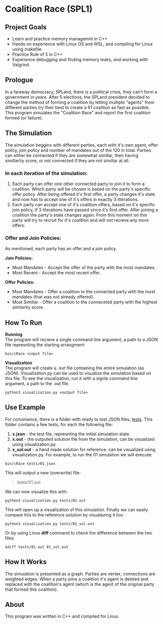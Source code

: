 # Coalition Race (SPL1)

## Project Goals
* Learn and practice memory managemnt in C++
* Hands on experience with Linux OS and WSL, and compiling for Linux using makefile
* Practice Rule of 5 in C++
* Experience debugging and finding memory leaks, and working with Valgrind

## Prologue
In a faraway democracy, SPLand, there is a political crisis, they can't form a government in
years. After 5 elections, the SPLand president decided to change the method of forming a coalition by
letting multiple "agents" from different parties try their best to create a 61 coalition as fast as
possible.
This program simulates the "Coalition Race" and report the first coalition formed (or failure).

## The Simulation
The simulation beggins with different parties, each with it's own agent, offer policy, join policy and number of mandates out of the 120 in total.
Parties can either be connected if they are somewhat simillar, then having simillarity score, or not connected if they are not simillar at all.

### In each iteration of the simulation:
  1. Each party can offer one other connected party to join it to form a coalition. Which party will be chosen is 
  based on the party's specific offer policy. After being offered it's first offer, a party changes it's state and now has to accept one of   it's offers in
  exactly 3 itterations.
  2. Each party can accept one of it's coalition offers, based on it's specific join policy, if 3 itterations have passed since it's          first offer. After joining
  a coalition the party's state changes again. From this moment on this party will try to recruit for it's coalition and will not recieve     any more offers.

### Offer and Join Policies:
As mentioned, each party has an offer and a join policy.  

**Join Policies:**
  * Most Mandates - Accept the offer of the party with the most mandates.
  * Most Recent - Accept the most recent offer.

**Offer Policies:**
  * Most Mandates - Offer a coalition to the connected party with the most mandates (that was not already offered).
  * Most Simillar - Offer a coalition to the conneceted party with the highest similarity score.

## How To Run
**Running**  
The program will recieve a single command line argument, a path to a JSON file represnting the starting arrangment:
```
bin/cRace <input file>
```
**Visualization**  
The program will create a .out file containing the entire simulation (as JSON).
Visualization.py can be used to visualize the simulation based on this file.
To see the visualization, run it with a signle command line argument, a path to the .out file.
```
python3 visualization.py <output file>
```

## Use Example
For convinience, there is a folder with ready to test JSON files, [tests](tests).
This folder contains a few tests, for each the following file:
  1. **x.json** - the test file, represnting the initial simulation state.
  2. **x.out** - the outputed solution file from the simulation, can be visualized using visualization.py.
  3. **x_sol.out** - a hand made solution for reference. can be visualized using visualization.py.
For example, to run the 01 simulation we will execute:
```
bin/cRace tests/01.json
```
This will output a new (overwrite) file:
> tests/01.out

We can now visualize this with:
```
python3 visualization.py tests/01.out
```
This will open up a visualization of this simulation.
Finally we can easily compare this to the reference solution by visualazing it too:
```
python3 visualization.py tests/01_sol.out
```
Or by using Linux **diff** command to check the difference between the two files:
```
$diff tests/01.out 01_sol.out
```

## How It Works
The simulation is presented as a graph. Parties are vertex, connections are weighted edges. When a party joins a coalition it's agent is deleted and replaced with the coalition's agent (which is the agent of the original party that formed this coalition).

## About
This program was written in C++ and compiled for Linux.
